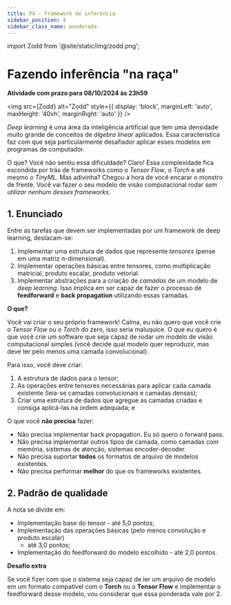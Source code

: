 ```yaml
---
title: P4 - Framework de inferência
sidebar_position: 4
sidebar_class_name: ponderada
---
```


import Zodd from '@site/static/img/zodd.png';

# Fazendo inferência "na raça"

**Atividade com prazo para 08/10/2024 às 23h59**

<img 
  src={Zodd}
  alt="Zodd"
  style={{ 
    display: 'block',
    marginLeft: 'auto',
    maxHeight: '40vh',
    marginRight: 'auto'
  }} 
/>
<br/>


*Deep learning* é uma área da inteligência artificial que tem uma densidade
muito grande de conceitos de *álgebra linear* aplicados. Essa característica
faz com que seja particularmente desafiador aplicar esses modelos em programas
de computador.

O que? Você não sentiu essa dificuldade? Claro! Essa complexidade fica
escondida por trás de frameworks como o *Tensor Flow*, o *Torch* e até mesmo o
*TinyML*. Mas adivinha? Chegou a hora de você encarar o monstro de frente. Você
vai fazer o seu modelo de visão computacional rodar *sem utilizar nenhum desses
frameworks*.

## 1. Enunciado

Entre as tarefas que devem ser implementadas por um framework de deep learning,
destacam-se:

1. Implementar uma estrutura de dados que represente *tensores* (pense em uma
   matriz n-dimensional).
2. Implementar operações básicas entre tensores, como multiplicação matricial,
   produto escalar, produto vetorial.
3. Implementar abstrações para a criação de *camadas* de um modelo de *deep
   learning*. Isso implica em ser capaz de fazer o processo de **feedforward**
   e **back propagation** utilizando essas camadas.

**O que?**

Você vai criar o seu próprio framework! Calma, eu não quero que você crie o
*Tensor Flow* ou o *Torch* do zero, isso seria maluquice. O que eu quero é que
você crie um software que seja capaz de rodar um modelo de visão computacional
simples (você decide qual modelo quer reproduzir, mas deve ter pelo menos uma
camada convolucional).

Para isso, você deve criar:

1. A estrutura de dados para o tensor;
2. As operações entre tensores necessárias para aplicar cada camada existente
   (leia-se camadas convolucionais e camadas densas);
3. Criar uma estrutura de dados que agregue as camadas criadas e consiga
   aplicá-las na ordem adequada; e

O que você **não precisa** fazer:

* Não precisa implementar back propagation. Eu só quero o forward pass.
* Não precisa implementar outros tipos de camada, como camadas com memória,
  sistemas de atenção, sistemas encoder-decoder.
* Não precisa suportar **todos** os formatos de arquivo de modelos existentes.
* Não precisa performar **melhor** do que os frameworks existentes.

## 2. Padrão de qualidade

A nota se divide em:

* Implementação base do tensor - até 5,0 pontos;
* Implementação das operações básicas (pelo menos convolução e produto escalar)
  - até 3,0 pontos;
* Implementação do feedforward do modelo escolhido - até 2,0 pontos.

**Desafio extra**

Se você fizer com que o sistema seja capaz de ler um arquivo de modelo em um
formato compatível com o **Torch** ou o **Tensor Flow** e implementar o
feedforward desse modelo, vou considerar que essa ponderada vale por 2.


